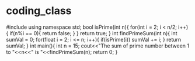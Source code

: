 # coding_class
#include <iostream>
using namespace std;
bool isPrime(int n){
   for(int i = 2; i < n/2; i++){
      if(n%i == 0){
         return false;
      }
   }
   return true;
}
int findPrimeSum(int n){
   int sumVal = 0;
   for(float i = 2; i <= n; i++){
      if(isPrime(i))
         sumVal += i;
   }
   return sumVal;
}
int main(){
   int n = 15;
   cout<<"The sum of prime number between 1 to "<<n<<" is "<<findPrimeSum(n);
   return 0;
}
